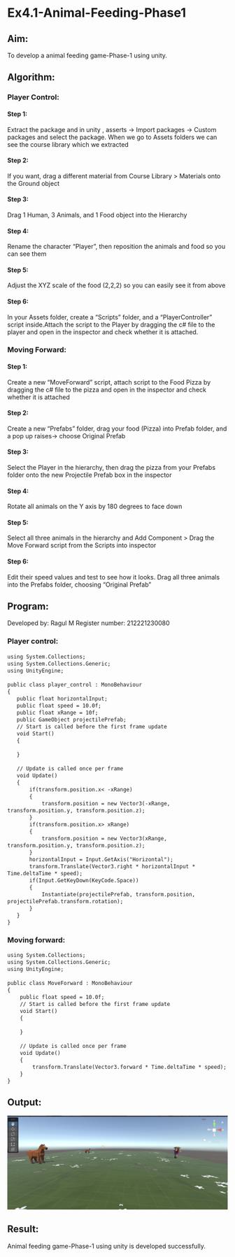 # Ex4.1-Animal-Feeding-Phase1
## Aim:
To develop a animal feeding game-Phase-1 using unity.

## Algorithm:
### Player Control:
#### Step 1: 
Extract the package and in unity , asserts -> Import packages -> Custom packages and select the package. When we go to Assets folders we can see the course library which we extracted

#### Step 2: 
If you want, drag a different material from Course Library > Materials onto the Ground object

#### Step 3: 
Drag 1 Human, 3 Animals, and 1 Food object into the Hierarchy

#### Step 4: 
Rename the character “Player”, then reposition the animals and food so you can see them

#### Step 5: 
Adjust the XYZ scale of the food (2,2,2) so you can easily see it from above

#### Step 6: 
In your Assets folder, create a “Scripts” folder, and a “PlayerController” script inside.Attach the script to the Player by dragging the c# file to the player and open in the inspector and check whether it is attached.

### Moving Forward:
#### Step 1: 
Create a new “MoveForward” script, attach script to the Food Pizza by dragging the c# file to the pizza and open in the inspector and check whether it is attached

#### Step 2: 
Create a new “Prefabs” folder, drag your food (Pizza) into Prefab folder, and a pop up raises-> choose Original Prefab

#### Step 3: 
Select the Player in the hierarchy, then drag the pizza from your Prefabs folder onto the new Projectile Prefab box in the inspector

#### Step 4: 
Rotate all animals on the Y axis by 180 degrees to face down

#### Step 5: 
Select all three animals in the hierarchy and Add Component > Drag the Move Forward script from the Scripts into inspector

#### Step 6: 
Edit their speed values and test to see how it looks. Drag all three animals into the Prefabs folder, choosing “Original Prefab”

## Program:
 Developed by: Ragul M
 Register number: 212221230080
 ### Player control:
 ```
using System.Collections;
using System.Collections.Generic;
using UnityEngine;

public class player_control : MonoBehaviour
{
    public float horizontalInput;
    public float speed = 10.0f;
    public float xRange = 10f;
    public GameObject projectilePrefab;
    // Start is called before the first frame update
    void Start()
    {
        
    }

    // Update is called once per frame
    void Update()
    {
        if(transform.position.x< -xRange)
        {
            transform.position = new Vector3(-xRange, transform.position.y, transform.position.z);
        }
        if(transform.position.x> xRange)
        {
            transform.position = new Vector3(xRange, transform.position.y, transform.position.z);
        }
        horizontalInput = Input.GetAxis("Horizontal");
        transform.Translate(Vector3.right * horizontalInput * Time.deltaTime * speed);
        if(Input.GetKeyDown(KeyCode.Space))
        {
            Instantiate(projectilePrefab, transform.position, projectilePrefab.transform.rotation);
        }
    }
}
```
### Moving forward:
```
using System.Collections;
using System.Collections.Generic;
using UnityEngine;

public class MoveForward : MonoBehaviour
{
    public float speed = 10.0f;
    // Start is called before the first frame update
    void Start()
    {
        
    }

    // Update is called once per frame
    void Update()
    {
        transform.Translate(Vector3.forward * Time.deltaTime * speed);
    }
}
```
## Output:
![alt text](image-1.png)

## Result:
Animal feeding game-Phase-1 using unity is developed successfully.
